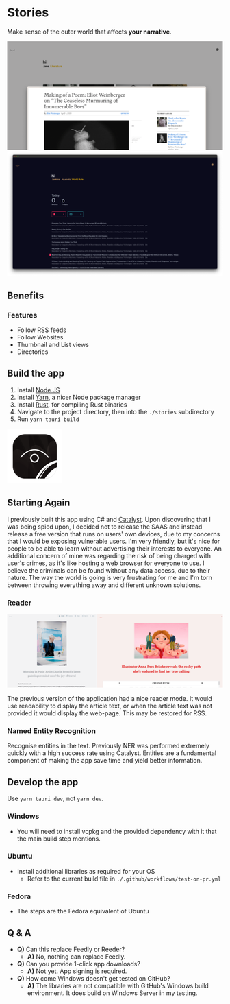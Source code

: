<!-- ![Desktop view with an Article in Arc browser over app's thumbnails](./materials/screenshots/screenshot-c.png) -->

# Stories

Make sense of the outer world that affects **your narrative**.

![Article in Arc browser over thumbnail view](./materials/screenshots/screenshot-b.png)
![Following Journals](./materials/screenshots/screenshot-c@2x.png)

## Benefits

### Features

-   Follow RSS feeds
-   Follow Websites
-   Thumbnail and List views
-   Directories

## Build the app

1. Install [Node JS](https://nodejs.org/en/download)
2. Install [Yarn](https://classic.yarnpkg.com/lang/en/docs/install/#mac-stable), a nicer Node package manager
3. Install [Rust](https://www.rust-lang.org/tools/install), for compiling Rust binaries
4. Navigate to the project directory, then into the `./stories` subdirectory
5. Run `yarn tauri build`

<img src="./materials/readme-icon.png" width="128" height="128">

## Starting Again

I previously built this app using C# and [Catalyst](https://github.com/curiosity-ai/catalyst). Upon discovering that I was being spied upon, I decided not to release the SAAS and instead release a free version that runs on users' own devices, due to my concerns that I would be exposing vulnerable users. I'm very friendly, but it's nice for people to be able to learn without advertising their interests to everyone. An additional concern of mine was regarding the risk of being charged with user's crimes, as it's like hosting a web browser for everyone to use. I believe the criminals can be found without any data access, due to their nature. The way the world is going is very frustrating for me and I'm torn between throwing everything away and different unknown solutions.

### Reader

![Following Journals](./materials/roadmap/old-reader.png)

The previous version of the application had a nice reader mode. It would use readability to display the article text, or when the article text was not provided it would display the web-page. This may be restored for RSS.

### Named Entity Recognition

Recognise entities in the text. Previously NER was performed extremely quickly with a high success rate using Catalyst. Entities are a fundamental component of making the app save time and yield better information.

## Develop the app

Use `yarn tauri dev`, not `yarn dev`.

### Windows

- You will need to install vcpkg and the provided dependency with it that the main build step mentions.

### Ubuntu

- Install additional libraries as required for your OS
    - Refer to the current build file in `./.github/workflows/test-on-pr.yml`

### Fedora

- The steps are the Fedora equivalent of Ubuntu

## Q &amp; A

- **Q)** Can this replace Feedly or Reeder?
    - **A)** No, nothing can replace Feedly.
- **Q)** Can you provide 1-click app downloads?
    - **A)** Not yet. App signing is required.
- **Q)** How come Windows doesn't get tested on GitHub?
    - **A)** The libraries are not compatible with GitHub's Windows build environment. It does build on Windows Server in my testing.
